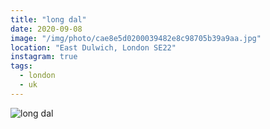 ```yaml
---
title: "long dal"
date: 2020-09-08
image: "/img/photo/cae8e5d0200039482e8c98705b39a9aa.jpg"
location: "East Dulwich, London SE22"
instagram: true
tags:
  - london
  - uk
---
```


![long dal](/img/photo/cae8e5d0200039482e8c98705b39a9aa.jpg)
